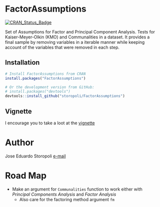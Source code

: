 # FactorAssumptions 

[![CRAN_Status_Badge](http://www.r-pkg.org/badges/version/FactorAssumptions)](https://cran.r-project.org/package=FactorAssumptions)

Set of Assumptions for Factor and Principal Component Analysis.
Tests for Kaiser-Meyer-Olkin (KMO) and Communalities in a dataset. It provides a final sample by removing variables in a iterable manner while keeping account of the variables that were removed in each step.

## Installation

```r
# Install FactorAssumptions from CRAN
install.packages("FactorAssumptions")

# Or the development version from GitHub:
# install.packages("devtools")
devtools::install_github("storopoli/FactorAssumptions")
```

## Vignette

I encourage you to take a loot at the [vignette](doc/vignette.html)

# Author
Jose Eduardo Storopoli
[e-mail](mailto:thestoropoli@gmail.com)

# Road Map
- Make an argument for `Communalities` function to work either with *Principal Components Analysis* and *Factor Analysis*
	- Also care for the factoring method argument `fm`
